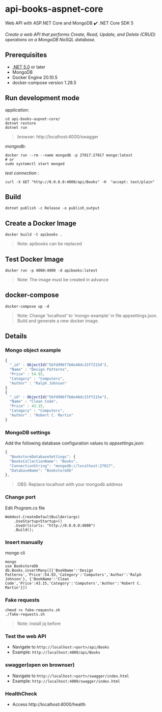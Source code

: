 # api-books-aspnet-core

Web API with ASP.NET  Core and MongoDB :heavy_check_mark: .NET Core SDK 5

*Create a web API that performs Create, Read, Update, and Delete (CRUD) operations on a MongoDB NoSQL database.*

## Prerequisites

- [.NET 5.0](https://dotnet.microsoft.com/download) or later
- MongoDB
- Docker Engine 20.10.5
- docker-compose version 1.28.5

## Run development mode

*application*:
```
cd api-books-aspnet-core/
dotnet restore
dotnet run
```
> browser: http://localhost:4000/swagger

*mongodb*:

```
docker run --rm --name mongodb -p 27017:27017 mongo:latest
# or
sudo systemctl start mongod
```

*test connection* :
```
curl -X GET "http://0.0.0.0:4000/api/Books" -H  "accept: text/plain"
```

## Build 

```
dotnet publish -c Release -o publish_output
```

## Create a Docker Image

```
docker build -t apibooks .
```
> Note: apibooks can be replaced

## Test Docker Image

```
docker run -p 4000:4000 -d apibooks:latest
```
> Note: The image must be created in advance

## docker-compose

```
docker-compose up -d
```
> Note: Change 'localhost' to 'mongo-example' in file appsettings.json. Build and generate a new docker image.

## Details

### Mongo object example 

```javascript
{
  "_id" : ObjectId("5bfd996f7b8e48dc15ff215d"),
  "Name" : "Design Patterns",
  "Price" : 54.93,
  "Category" : "Computers",
  "Author" : "Ralph Johnson"
}
{
  "_id" : ObjectId("5bfd996f7b8e48dc15ff215e"),
  "Name" : "Clean Code",
  "Price" : 43.15,
  "Category" : "Computers",
  "Author" : "Robert C. Martin"
}
```

### MongoDB settings

Add the following database configuration values to *appsettings.json*:

```javascript
{
  "BookstoreDatabaseSettings": {
  "BooksCollectionName": "Books",
  "ConnectionString": "mongodb://localhost:27017",
  "DatabaseName": "BookstoreDb"
},
```

> OBS: Replace localhost with your mongodb address

### Change port

Edit *Program.cs* file

```
WebHost.CreateDefaultBuilder(args)
    .UseStartup<Startup>()
    .UseUrls(urls: "http://0.0.0.0:4000")
    .Build();
```

### Insert manually

mongo cli

```
mongo
use BookstoreDb
db.Books.insertMany([{'BookName':'Design Patterns','Price':54.93,'Category':'Computers','Author':'Ralph Johnson'}, {'BookName':'Clean Code','Price':43.15,'Category':'Computers','Author':'Robert C. Martin'}])
```

### Fake requests

```
chmod +x fake-requests.sh
./fake-requests.sh
```
> Note: install jq before

### Test the web API

  - Navigate to `http://localhost:<port>/api/Books`
  - Example: `http://localhost:4000/api/Books`

### swagger(open on brownser)

  - Navigate to `http://localhost:<port>/swagger/index.html`
  - Example: `http://localhost:4000/swagger/index.html`

### HealthCheck
  - Access http://localhost:4000/health